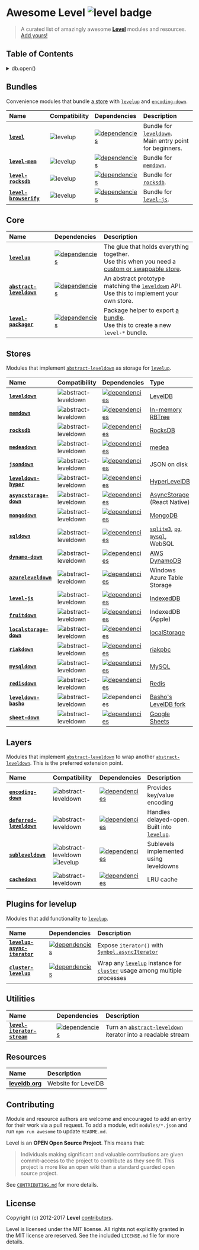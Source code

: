 # Awesome Level ![level badge][level-badge]

> A curated list of amazingly awesome **[Level][level-org]** modules and resources. [Add yours!](#contributing)

## Table of Contents

<details><summary>db.open()</summary>

-   [Bundles](#bundles)
-   [Core](#core)
-   [Stores](#stores)
-   [Layers](#layers)
-   [Plugins for levelup](#plugins-for-levelup)
-   [Utilities](#utilities)
-   [Resources](#resources)
-   [Contributing](#contributing)
-   [License](#license)

</details>

## Bundles

Convenience modules that bundle [a store](#stores) with [`levelup`] and [`encoding-down`].

Name | Compatibility | Dependencies | Description
:--- | :------------ | :----------- | :----------
**[`level`]** | ![levelup](https://img.shields.io/badge/levelup-2.0-brightgreen.svg) | [![dependencies](https://img.shields.io/david/level/level.svg?label=%E2%99%A5)](https://david-dm.org/level/level) | Bundle for [`leveldown`].<br>Main entry point for beginners.
**[`level-mem`]** | ![levelup](https://img.shields.io/badge/levelup-2.0-brightgreen.svg) | [![dependencies](https://img.shields.io/david/level/level-mem.svg?label=%E2%99%A5)](https://david-dm.org/level/level-mem) | Bundle for [`memdown`].
**[`level-rocksdb`]** | ![levelup](https://img.shields.io/badge/levelup-2.0-brightgreen.svg) | [![dependencies](https://img.shields.io/david/level/level-rocksdb.svg?label=%E2%99%A5)](https://david-dm.org/level/level-rocksdb) | Bundle for [`rocksdb`].
**[`level-browserify`]** | ![levelup](https://img.shields.io/badge/levelup-1.3-orange.svg) | [![dependencies](https://img.shields.io/david/level/level-browserify.svg?label=%E2%99%A5)](https://david-dm.org/level/level-browserify) | Bundle for [`level-js`].

## Core

Name | Dependencies | Description
:--- | :----------- | :----------
**[`levelup`]** | [![dependencies](https://img.shields.io/david/level/levelup.svg?label=%E2%99%A5)](https://david-dm.org/level/levelup) | The glue that holds everything together.<br>Use this when you need a [custom or swappable store](#stores).
**[`abstract-leveldown`]** | [![dependencies](https://img.shields.io/david/level/abstract-leveldown.svg?label=%E2%99%A5)](https://david-dm.org/level/abstract-leveldown) | An abstract prototype matching the [`leveldown`] API.<br>Use this to implement your own store.
**[`level-packager`]** | [![dependencies](https://img.shields.io/david/level/packager.svg?label=%E2%99%A5)](https://david-dm.org/level/packager) | Package helper to export [a bundle](#bundles).<br>Use this to create a new `level-*` bundle.

## Stores

Modules that implement [`abstract-leveldown`] as storage for [`levelup`].

Name | Compatibility | Dependencies | Type
:--- | :------------ | :----------- | :---
**[`leveldown`]** | ![abstract-leveldown](https://img.shields.io/badge/abstract--leveldown-4.0-brightgreen.svg) | [![dependencies](https://img.shields.io/david/level/leveldown.svg?label=%E2%99%A5)](https://david-dm.org/level/leveldown) | [LevelDB](https://github.com/google/leveldb)
**[`memdown`]** | ![abstract-leveldown](https://img.shields.io/badge/abstract--leveldown-4.0-brightgreen.svg) | [![dependencies](https://img.shields.io/david/level/memdown.svg?label=%E2%99%A5)](https://david-dm.org/level/memdown) | [In-memory RBTree](https://www.npmjs.com/package/functional-red-black-tree)
**[`rocksdb`]** | ![abstract-leveldown](https://img.shields.io/badge/abstract--leveldown-4.0-brightgreen.svg) | [![dependencies](https://img.shields.io/david/level/rocksdb.svg?label=%E2%99%A5)](https://david-dm.org/level/rocksdb) | [RocksDB](https://github.com/facebook/rocksdb/)
**[`medeadown`]** | ![abstract-leveldown](https://img.shields.io/badge/abstract--leveldown-3.0-orange.svg) | [![dependencies](https://img.shields.io/david/kesla/medeadown.svg?label=%E2%99%A5)](https://david-dm.org/kesla/medeadown) | [medea](https://github.com/argo/medea)
**[`jsondown`]** | ![abstract-leveldown](https://img.shields.io/badge/abstract--leveldown-2.7-orange.svg) | [![dependencies](https://img.shields.io/david/toolness/jsondown.svg?label=%E2%99%A5)](https://david-dm.org/toolness/jsondown) | JSON on disk
**[`leveldown-hyper`]** | ![abstract-leveldown](https://img.shields.io/badge/abstract--leveldown-2.6-orange.svg) | [![dependencies](https://img.shields.io/david/level/leveldown-hyper.svg?label=%E2%99%A5)](https://david-dm.org/level/leveldown-hyper) | [HyperLevelDB](https://github.com/rescrv/HyperLevelDB)
**[`asyncstorage-down`]** | ![abstract-leveldown](https://img.shields.io/badge/abstract--leveldown-2.6-orange.svg) | [![dependencies](https://img.shields.io/david/tradle/asyncstorage-down.svg?label=%E2%99%A5)](https://david-dm.org/tradle/asyncstorage-down) | [AsyncStorage](https://facebook.github.io/react-native/docs/asyncstorage.html) (React Native)
**[`mongodown`]** | ![abstract-leveldown](https://img.shields.io/badge/abstract--leveldown-2.6-orange.svg) | [![dependencies](https://img.shields.io/david/watson/mongodown.svg?label=%E2%99%A5)](https://david-dm.org/watson/mongodown) | [MongoDB](https://www.mongodb.com/)
**[`sqldown`]** | ![abstract-leveldown](https://img.shields.io/badge/abstract--leveldown-2.1-orange.svg) | [![dependencies](https://img.shields.io/david/calvinmetcalf/sqldown.svg?label=%E2%99%A5)](https://david-dm.org/calvinmetcalf/sqldown) | [`sqlite3`](https://www.npmjs.com/package/sqlite3), [`pg`](https://www.npmjs.com/package/pg), [`mysql`](https://www.npmjs.com/package/mysql), WebSQL
**[`dynamo-down`]** | ![abstract-leveldown](https://img.shields.io/badge/abstract--leveldown-2.1-orange.svg) | [![dependencies](https://img.shields.io/david/jed/dynamo-down.svg?label=%E2%99%A5)](https://david-dm.org/jed/dynamo-down) | [AWS DynamoDB](http://aws.amazon.com/dynamodb)
**[`azureleveldown`]** | ![abstract-leveldown](https://img.shields.io/badge/abstract--leveldown-0.11-red.svg) | [![dependencies](https://img.shields.io/david/richorama/azureleveldown.svg?label=%E2%99%A5)](https://david-dm.org/richorama/azureleveldown) | Windows Azure Table Storage
**[`level-js`]** | ![abstract-leveldown](https://img.shields.io/badge/abstract--leveldown-0.12-red.svg) | [![dependencies](https://img.shields.io/david/level/level.js.svg?label=%E2%99%A5)](https://david-dm.org/level/level.js) | [IndexedDB](https://developer.mozilla.org/en-US/docs/IndexedDB)
**[`fruitdown`]** | ![abstract-leveldown](https://img.shields.io/badge/abstract--leveldown-0.12-red.svg) | [![dependencies](https://img.shields.io/david/nolanlawson/fruitdown.svg?label=%E2%99%A5)](https://david-dm.org/nolanlawson/fruitdown) | IndexedDB (Apple)
**[`localstorage-down`]** | ![abstract-leveldown](https://img.shields.io/badge/abstract--leveldown-0.12-red.svg) | [![dependencies](https://img.shields.io/david/No9/localstorage-down.svg?label=%E2%99%A5)](https://david-dm.org/No9/localstorage-down) | [localStorage](https://developer.mozilla.org/en-US/docs/Web/API/Window/localStorage)
**[`riakdown`]** | ![abstract-leveldown](https://img.shields.io/badge/abstract--leveldown-0.12-red.svg) | [![dependencies](https://img.shields.io/david/nlf/riakdown.svg?label=%E2%99%A5)](https://david-dm.org/nlf/riakdown) | [riakpbc](https://github.com/nlf/riakpbc)
**[`mysqldown`]** | ![abstract-leveldown](https://img.shields.io/badge/abstract--leveldown-0.7-red.svg) | [![dependencies](https://img.shields.io/david/kesla/mysqldown.svg?label=%E2%99%A5)](https://david-dm.org/kesla/mysqldown) | [MySQL](https://www.mysql.com/)
**[`redisdown`]** | ![abstract-leveldown](https://img.shields.io/badge/abstract--leveldown-*-red.svg) | [![dependencies](https://img.shields.io/david/hmalphettes/redisdown.svg?label=%E2%99%A5)](https://david-dm.org/hmalphettes/redisdown) | [Redis](https://redis.io/)
**[`leveldown-basho`]** | ![abstract-leveldown](https://img.shields.io/badge/abstract--leveldown-missing-lightgrey.svg) | ![dependencies](https://img.shields.io/badge/dependencies-unknown-lightgrey.svg?label=%E2%99%A5) | [Basho's LevelDB fork](https://github.com/basho/leveldb)
**[`sheet-down`]** | ![abstract-leveldown](https://img.shields.io/badge/abstract--leveldown-missing-lightgrey.svg) | [![dependencies](https://img.shields.io/david/jed/sheet-down.svg?label=%E2%99%A5)](https://david-dm.org/jed/sheet-down) | [Google Sheets](https://docs.google.com/spreadsheets)

## Layers

Modules that implement [`abstract-leveldown`] to wrap another [`abstract-leveldown`]. This is the preferred extension point.

Name | Compatibility | Dependencies | Description
:--- | :------------ | :----------- | :----------
**[`encoding-down`]** | ![abstract-leveldown](https://img.shields.io/badge/abstract--leveldown-4.0-brightgreen.svg) | [![dependencies](https://img.shields.io/david/level/encoding-down.svg?label=%E2%99%A5)](https://david-dm.org/level/encoding-down) | Provides key/value encoding
**[`deferred-leveldown`]** | ![abstract-leveldown](https://img.shields.io/badge/abstract--leveldown-4.0-brightgreen.svg) | [![dependencies](https://img.shields.io/david/level/deferred-leveldown.svg?label=%E2%99%A5)](https://david-dm.org/level/deferred-leveldown) | Handles delayed-open. Built into [`levelup`].
**[`subleveldown`]** | ![abstract-leveldown](https://img.shields.io/badge/abstract--leveldown-2.4-orange.svg)<br>![levelup](https://img.shields.io/badge/levelup-1.2-orange.svg) | [![dependencies](https://img.shields.io/david/mafintosh/subleveldown.svg?label=%E2%99%A5)](https://david-dm.org/mafintosh/subleveldown) | Sublevels implemented using leveldowns
**[`cachedown`]** | ![abstract-leveldown](https://img.shields.io/badge/abstract--leveldown-2.4-orange.svg) | [![dependencies](https://img.shields.io/david/mvayngrib/cachedown.svg?label=%E2%99%A5)](https://david-dm.org/mvayngrib/cachedown) | LRU cache

## Plugins for levelup

Modules that add functionality to [`levelup`].

Name | Dependencies | Description
:--- | :----------- | :----------
**[`levelup-async-iterator`]** | [![dependencies](https://img.shields.io/david/MeirionHughes/levelup-async-iterator.svg?label=%E2%99%A5)](https://david-dm.org/MeirionHughes/levelup-async-iterator) | Expose `iterator()` with [`Symbol.asyncIterator`](https://github.com/tc39/proposal-async-iteration)
**[`cluster-levelup`]** | [![dependencies](https://img.shields.io/david/chiguireitor/cluster-levelup.svg?label=%E2%99%A5)](https://david-dm.org/chiguireitor/cluster-levelup) | Wrap any [`levelup`] instance for [`cluster`](https://nodejs.org/api/cluster.html) usage among multiple processes

## Utilities

Name | Dependencies | Description
:--- | :----------- | :----------
**[`level-iterator-stream`]** | [![dependencies](https://img.shields.io/david/level/iterator-stream.svg?label=%E2%99%A5)](https://david-dm.org/level/iterator-stream) | Turn an [`abstract-leveldown`] iterator into a readable stream

## Resources

Name | Description
:--- | :----------
**[leveldb.org]** | Website for LevelDB

## Contributing

Module and resource authors are welcome and encouraged to add an entry for their work via a pull request. To add a module, edit `modules/*.json` and run `npm run awesome` to update `README.md`.

Level is an **OPEN Open Source Project**. This means that:

> Individuals making significant and valuable contributions are given commit-access to the project to contribute as they see fit. This project is more like an open wiki than a standard guarded open source project.

See [`CONTRIBUTING.md`](https://github.com/Level/community/blob/master/CONTRIBUTING.md) for more details.

## License

Copyright (c) 2012-2017 **Level** [contributors](https://github.com/level/community#contributors).

Level is licensed under the MIT license. All rights not explicitly granted in the MIT license are reserved. See the included `LICENSE.md` file for more details.

[`abstract-leveldown`]: https://github.com/level/abstract-leveldown

[`asyncstorage-down`]: https://github.com/tradle/asyncstorage-down

[`azureleveldown`]: https://github.com/richorama/azureleveldown

[`cachedown`]: https://github.com/mvayngrib/cachedown

[`cluster-levelup`]: https://github.com/chiguireitor/cluster-levelup

[`deferred-leveldown`]: https://github.com/level/deferred-leveldown

[`dynamo-down`]: https://github.com/jed/dynamo-down

[`encoding-down`]: https://github.com/level/encoding-down

[`fruitdown`]: https://github.com/nolanlawson/fruitdown

[`jsondown`]: https://github.com/toolness/jsondown

[`level-browserify`]: https://github.com/level/level-browserify

[`level-iterator-stream`]: https://github.com/level/iterator-stream

[`level-js`]: https://github.com/level/level.js

[`level-mem`]: https://github.com/level/level-mem

[`level-packager`]: https://github.com/level/packager

[`level-rocksdb`]: https://github.com/level/level-rocksdb

[`level`]: https://github.com/level/level

[`leveldown-basho`]: https://www.npmjs.com/package/leveldown-basho

[`leveldown-hyper`]: https://github.com/level/leveldown-hyper

[`leveldown`]: https://github.com/level/leveldown

[`levelup-async-iterator`]: https://github.com/MeirionHughes/levelup-async-iterator

[`levelup`]: https://github.com/level/levelup

[`localstorage-down`]: https://github.com/No9/localstorage-down

[`medeadown`]: https://github.com/kesla/medeadown

[`memdown`]: https://github.com/level/memdown

[`mongodown`]: https://github.com/watson/mongodown

[`mysqldown`]: https://github.com/kesla/mysqldown

[`redisdown`]: https://github.com/hmalphettes/redisdown

[`riakdown`]: https://github.com/nlf/riakdown

[`rocksdb`]: https://github.com/level/rocksdb

[`sheet-down`]: https://github.com/jed/sheet-down

[`sqldown`]: https://github.com/calvinmetcalf/sqldown

[`subleveldown`]: https://github.com/mafintosh/subleveldown

[level-badge]: http://leveldb.org/img/badge.svg

[level-org]: https://github.com/level

[leveldb.org]: http://leveldb.org

